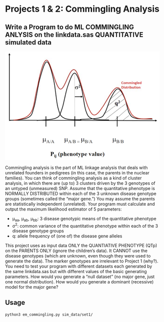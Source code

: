 # Projects 1 & 2: Commingling Analysis 

## Write a Program to do ML COMMINGLING ANLYSIS on the linkdata.sas QUANTITATIVE simulated data 

![](files/commingling.png)

Commingling analysis is the part of ML linkage analysis that deals with unrelated founders in pedigrees (in this case, the parents in the nuclear families). You can think of commingling analysis as a kind of cluster analysis,
in which there are (up to) 3 clusters driven by the 3 genotypes of an untyped (unmeasured) SNP. Assume that the quantitative phenotype is NORMALLY DISTRIBUTED within each of the 3 unknown disease genotype groups (sometimes called the “major gene.”) You may assume the parents are statistically independent (unrelated). Your program must calculate and output the maximum likelihood estimator of 5 parameters: 

- &mu;<sub>aa</sub>,  &mu;<sub>ab</sub>, &mu;<sub>bb</sub>: 3 disease genotypic means of the quantitative phenotype 
- &sigma;<sup>2</sup>: common variance of the quantitative phenotype within each of the 3 disease genotype groups 
- q: allele frequency of (one of) the disease gene alleles 

This project uses as input data ONLY the QUANTIATIVE PHENOTYPE (QTp) on the PARENTS ONLY (ignore the children’s data). It CANNOT use the disease genotypes (which are unknown, even though they were used to generate the data). The marker genotypes are irrelevant to Project 1 (why?). You need to test your program with different datasets each generated by the same linkdata.sas but with different values of the basic generating parameters. How would you generate a “null dataset” (no major gene, just one normal distribution). How would you generate a dominant (recessive) model for the major gene? 

## Usage

```python3 em_commingling.py sim_data/set1/```
